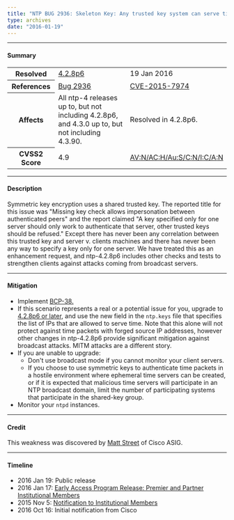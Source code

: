 ```yaml
---
title: "NTP BUG 2936: Skeleton Key: Any trusted key system can serve time"
type: archives
date: "2016-01-19"
---
```


* * *

#### Summary

<table>
  <tbody>
	<tr>
		<th><b>Resolved</b></th>
		<td><a href="/support/securitynotice/4_2_8p6-release-announcement/">4.2.8p6</a></td>
		<td>19 Jan 2016</td>
	</tr>
	<tr>
		<th><b>References</b></th>
		<td><a href="https://bugs.ntp.org/show_bug.cgi?id=2936">Bug 2936</a></td>
		<td><a href="https://nvd.nist.gov/vuln/detail/CVE-2015-7974">CVE-2015-7974</a></td>
	</tr>
	<tr>
		<th><b>Affects</b></th>
		<td>All ntp-4 releases up to, but not including 4.2.8p6,<br> and 4.3.0 up to, but not including 4.3.90.</td>
		<td>Resolved in 4.2.8p6.</td>
	</tr>
	<tr>
		<th><b>CVSS2 Score</b></th>
		<td>4.9</td>
		<td><a href="https://nvd.nist.gov/vuln-metrics/cvss/v2-calculator?calculator&version=2&vector=(AV:N/AC:H/Au:S/C:N/I:C/A:N)">AV:N/AC:H/Au:S/C:N/I:C/A:N</a></td>
	</tr>	
  </tbody>	
</table>

* * *
    
#### Description 

Symmetric key encryption uses a shared trusted key. The reported title for this issue was "Missing key check allows impersonation between authenticated peers" and the report claimed "A key specified only for one server should only work to authenticate that server, other trusted keys should be refused." Except there has never been any correlation between this trusted key and server v. clients machines and there has never been any way to specify a key only for one server. We have treated this as an enhancement request, and ntp-4.2.8p6 includes other checks and tests to strengthen clients against attacks coming from broadcast servers.

* * *
    
#### Mitigation

* Implement [BCP-38.](http://www.bcp38.info/index.php/Main_Page)
* If this scenario represents a real or a potential issue for you, upgrade to [4.2.8p6 or later](/downloads/), and use the new field in the `ntp.keys` file that specifies the list of IPs that are allowed to serve time. Note that this alone will not protect against time packets with forged source IP addresses, however other changes in ntp-4.2.8p6 provide significant mitigation against broadcast attacks. MITM attacks are a different story.
* If you are unable to upgrade:
  * Don't use broadcast mode if you cannot monitor your client servers.
  * If you choose to use symmetric keys to authenticate time packets in a hostile environment where ephemeral time servers can be created, or if it is expected that malicious time servers will participate in an NTP broadcast domain, limit the number of participating systems that participate in the shared-key group. 
* Monitor your `ntpd` instances. 

* * *

#### Credit

This weakness was discovered by [Matt Street](mailto:mastreet@cisco.com) of Cisco ASIG.

* * *

#### Timeline

* 2016 Jan 19: Public release
* 2016 Jan 17: [Early Access Program Release: Premier and Partner Institutional Members](https://www.nwtime.org/membership/benefits/)
* 2015 Nov 5: [Notification to Institutional Members](https://www.nwtime.org/membership/benefits/)
* 2016 Oct 16: Initial notification from Cisco